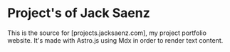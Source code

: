 # Project's of Jack Saenz

This is the source for [projects.jacksaenz.com], my project portfolio website.
It's made with Astro.js using Mdx in order to render text content.
